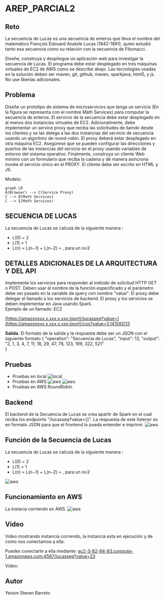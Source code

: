 # AREP_PARCIAL2

## Reto
La secuencia de Lucas es una secuencia de enteros que lleva el nombre del matemático François Édouard Anatole Lucas (1842-1891), quien estudió tanto esa secuencia como su relación con la secuencia de Fibonacci.

Diseñe, construya y despliegue un aplicación web para investigar la secuencia de Lucas. El programa debe estar desplegado en tres máquinas virtuales de EC2 de AWS como se describe abajo. Las tecnologías usadas en la solución deben ser maven, git, github, maven, sparkjava, html5, y js. No use liberías adicionales.

## Problema
Diseñe un prototipo de sistema de microservicios que tenga un servicio (En la figura se representa con el nombre Math Services) para computar la secuencia de enteros. El servicio de la secuencia debe estar desplegado en al menos dos instancias virtuales de EC2. Adicionalmente, debe implementar un service proxy que reciba las solicitudes de llamdo desde los clientes y se las delega a las dos instancias del servicio de secuencia usando un algoritmo de round-robin. El proxy deberá estar desplegado en otra máquina EC2. Asegúrese que se pueden configurar las direcciones y puertos de las instancias del servicio en el proxy usando variables de entorno del sistema operativo. Finalmente, construya un cliente Web mínimo con un formulario que reciba la cadena y de manera asíncrona invoke el servicio único en el PROXY. El cliente debe ser escrito en HTML y JS.

Modelo:

```mermaid
graph LR
A(Browser) --> C(Service Proxy)
C --> D(Math Services)
C --> E(Math Services)
```
## SECUENCIA DE LUCAS
La secuencia de Lucas se calcula de la siguiente manera :  
-   L(0) = 2  
-   L(1) = 1
-   L(n) = L(n−1) + L(n−2) = , para un  n≥2

## DETALLES ADICIONALES DE LA ARQUITECTURA Y DEL API
Implemente los servicios para responder al método de solicitud HTTP GET o POST. Deben usar el nombre de la función especificado y el parámetro debe ser pasado en la variable de query con nombre "value".
El proxy debe delegar el llamado a los servicios de backend. El proxy y los servicios se deben implementar en Java usando Spark.  
Ejemplo de un llamado:
EC2

[https://amazonxxx.x.xxx.x.xxx:{port}/lucasseq?value=](https://amazonxxx.x.xxx.x.xxx:{port}/cos?value=3.141592)13

**Salida.**  El formato de la salida y la respuesta debe ser un JSON con el siguiente formato
{
	"operation": "Secuencia de Lucas",
"input": 13,
"output": "2, 1, 3, 4, 7, 11, 18, 29, 47, 76, 123, 199, 322, 521"  
}


## Pruebas
- Pruebas en local
![local](.imgs/pruebaLocal1.png)
- Pruebas en AWS
 ![aws](.imgs/pruebaVirtual1.png)
![aws](.imgs/pruebaVirtual1.png)
- Pruebas en AWS RoundRobin

## Backend
El backend de la Secuencia de Lucas se crea apartir de Spark en el cual reciba los endpoints "/lucasseq?value={}". La respuesta de este listener es en formato JSON para que el frontend lo pueda entender e imprimir.
![aws](.imgs/spark.png)

## Función de la Secuencia de Lucas
La secuencia de Lucas se calcula de la siguiente manera :  
-   L(0) = 2  
-   L(1) = 1
-   L(n) = L(n−1) + L(n−2) = , para un  n≥2

![aws](.imgs/lucas.png)

## Funcionamiento en AWS
La instacia corriendo en AWS.
![aws](.imgs/awsInstancia.png)

## Video
Video mostrando instancia corriendo, la instancia esta en ejecución y de como nos conectamos a ella:

Puedes conectarte a ella mediante: [ec2-3-82-64-83.compute-1.amazonaws.com:4567/lucasseq?value=23](http://ec2-3-82-64-83.compute-1.amazonaws.com:4567/lucasseq?value=23)

Video: 

## Autor
Yeison Steven Barreto